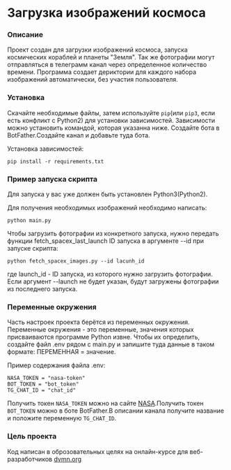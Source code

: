 # Загрузка изображений космоса

### Описание

Проект создан для загрузки изображений космоса, запуска космических кораблей и планеты "Земля".
Так же фотографии могут отправляться в телеграмм канал через определенное количество времени.
Программа создает дериктории для каждого набора изображений автоматически, без участия пользователя.

### Установка

Скачайте необходимые файлы, затем используйте `pip`(или `pip3`, если есть конфликт с Python2) для установки зависимостей.
Зависимости можно установить командой, которая указанна ниже.
Создайте бота в BotFather.Создайте канал и добавьте туда бота.

Установка зависимостей:

``pip install -r requirements.txt``

### Пример запуска скрипта

Для запуска у вас уже должен быть установлен Python3(Python2).

Для получения необходимых изображений необходимо написать:

``python main.py``

Чтобы загрузить фотографии из конкретного запуска, нужно передать функции 
fetch_spacex_last_launch ID запуска в аргументе --id при запуске скрипта:

``python fetch_spacex_images.py --id lacunh_id``

где launch_id - ID запуска, из которого нужно загрузить фотографии. Если аргумент --launch не будет указан, 
будут загружены фотографии из последнего запуска.

### Переменные окружения

Часть настроек проекта берётся из переменных окружения. Переменные окружения - это переменные,
значения которых присваиваются программе Python извне. Чтобы их определить, создайте файл .env рядом с
main.ру и запишите туда данные в таком формате: ПЕРЕМЕННАЯ = значение.

Пример содержания файла .env:


```
NASA_TOKEN = "nasa-token"
BOT_TOKEN = "bot_token"
TG_CHAT_ID = "chat_id"
```
Получить токен `NASA_TOKEN` можно на сайте [NASA](https://api.nasa.gov/).Получить токен `BOT_TOKEN` 
можно в боте BotFather.В описании канала получите название и положите переменную `TG_CHAT_ID`.

### Цель проекта

Код написан в оброзовательных целях на онлайн-курсе для веб-разработчиков [dvmn.org](dvmn.org)